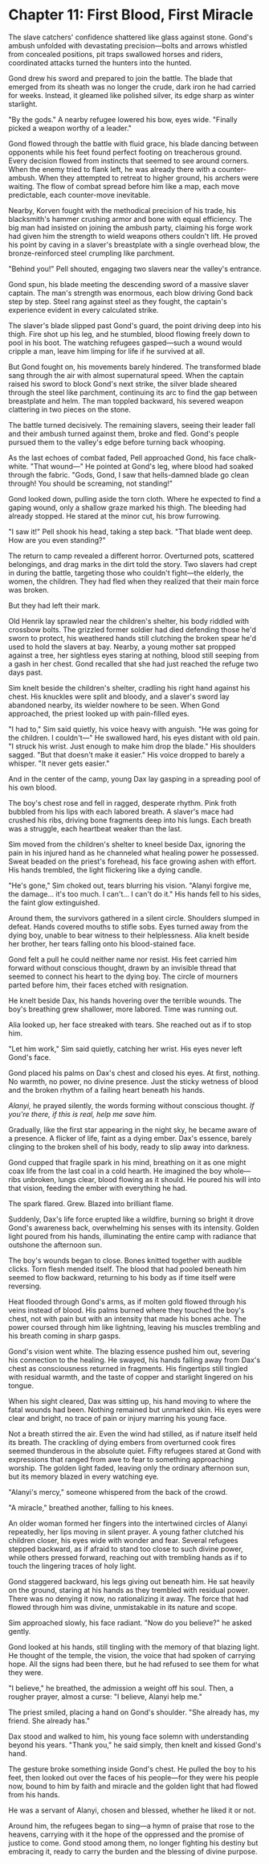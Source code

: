# Chapter 11: First Blood, First Miracle

The slave catchers' confidence shattered like glass against stone. Gond's ambush unfolded with devastating precision—bolts and arrows whistled from concealed positions, pit traps swallowed horses and riders, coordinated attacks turned the hunters into the hunted.

Gond drew his sword and prepared to join the battle. The blade that emerged from its sheath was no longer the crude, dark iron he had carried for weeks. Instead, it gleamed like polished silver, its edge sharp as winter starlight.

"By the gods." A nearby refugee lowered his bow, eyes wide. "Finally picked a weapon worthy of a leader."
 
Gond flowed through the battle with fluid grace, his blade dancing between opponents while his feet found perfect footing on treacherous ground. Every decision flowed from instincts that seemed to see around corners. When the enemy tried to flank left, he was already there with a counter-ambush. When they attempted to retreat to higher ground, his archers were waiting. The flow of combat spread before him like a map, each move predictable, each counter-move inevitable.

Nearby, Korven fought with the methodical precision of his trade, his blacksmith's hammer crushing armor and bone with equal efficiency. The big man had insisted on joining the ambush party, claiming his forge work had given him the strength to wield weapons others couldn't lift. He proved his point by caving in a slaver's breastplate with a single overhead blow, the bronze-reinforced steel crumpling like parchment.

"Behind you!" Pell shouted, engaging two slavers near the valley's entrance.

Gond spun, his blade meeting the descending sword of a massive slaver captain. The man's strength was enormous, each blow driving Gond back step by step. Steel rang against steel as they fought, the captain's experience evident in every calculated strike.

The slaver's blade slipped past Gond's guard, the point driving deep into his thigh. Fire shot up his leg, and he stumbled, blood flowing freely down to pool in his boot. The watching refugees gasped—such a wound would cripple a man, leave him limping for life if he survived at all.

But Gond fought on, his movements barely hindered. The transformed blade sang through the air with almost supernatural speed. When the captain raised his sword to block Gond's next strike, the silver blade sheared through the steel like parchment, continuing its arc to find the gap between breastplate and helm. The man toppled backward, his severed weapon clattering in two pieces on the stone.

The battle turned decisively. The remaining slavers, seeing their leader fall and their ambush turned against them, broke and fled. Gond's people pursued them to the valley's edge before turning back whooping.

As the last echoes of combat faded, Pell approached Gond, his face chalk-white. "That wound—" He pointed at Gond's leg, where blood had soaked through the fabric. "Gods, Gond, I saw that hells-damned blade go clean through! You should be screaming, not standing!"

Gond looked down, pulling aside the torn cloth. Where he expected to find a gaping wound, only a shallow graze marked his thigh. The bleeding had already stopped. He stared at the minor cut, his brow furrowing.

"I saw it!" Pell shook his head, taking a step back. "That blade went deep. How are you even standing?"

The return to camp revealed a different horror. Overturned pots, scattered belongings, and drag marks in the dirt told the story. Two slavers had crept in during the battle, targeting those who couldn't fight—the elderly, the women, the children. They had fled when they realized that their main force was broken.

But they had left their mark.

Old Henrik lay sprawled near the children's shelter, his body riddled with crossbow bolts. The grizzled former soldier had died defending those he'd sworn to protect, his weathered hands still clutching the broken spear he'd used to hold the slavers at bay. Nearby, a young mother sat propped against a tree, her sightless eyes staring at nothing, blood still seeping from a gash in her chest. Gond recalled that she had just reached the refuge two days past.

Sim knelt beside the children's shelter, cradling his right hand against his chest. His knuckles were split and bloody, and a slaver's sword lay abandoned nearby, its wielder nowhere to be seen. When Gond approached, the priest looked up with pain-filled eyes.

"I had to," Sim said quietly, his voice heavy with anguish. "He was going for the children. I couldn't—" He swallowed hard, his eyes distant with old pain. "I struck his wrist. Just enough to make him drop the blade." His shoulders sagged. "But that doesn't make it easier." His voice dropped to barely a whisper. "It never gets easier."

And in the center of the camp, young Dax lay gasping in a spreading pool of his own blood.

The boy's chest rose and fell in ragged, desperate rhythm. Pink froth bubbled from his lips with each labored breath. A slaver's mace had crushed his ribs, driving bone fragments deep into his lungs. Each breath was a struggle, each heartbeat weaker than the last.

Sim moved from the children's shelter to kneel beside Dax, ignoring the pain in his injured hand as he channeled what healing power he possessed. Sweat beaded on the priest's forehead, his face growing ashen with effort. His hands trembled, the light flickering like a dying candle.

"He's gone," Sim choked out, tears blurring his vision. "Alanyi forgive me, the damage... it's too much. I can't... I can't do it." His hands fell to his sides, the faint glow extinguished.

Around them, the survivors gathered in a silent circle. Shoulders slumped in defeat. Hands covered mouths to stifle sobs. Eyes turned away from the dying boy, unable to bear witness to their helplessness. Alia knelt beside her brother, her tears falling onto his blood-stained face.

Gond felt a pull he could neither name nor resist. His feet carried him forward without conscious thought, drawn by an invisible thread that seemed to connect his heart to the dying boy. The circle of mourners parted before him, their faces etched with resignation.

He knelt beside Dax, his hands hovering over the terrible wounds. The boy's breathing grew shallower, more labored. Time was running out.

Alia looked up, her face streaked with tears. She reached out as if to stop him.

"Let him work," Sim said quietly, catching her wrist. His eyes never left Gond's face.

Gond placed his palms on Dax's chest and closed his eyes. At first, nothing. No warmth, no power, no divine presence. Just the sticky wetness of blood and the broken rhythm of a failing heart beneath his hands.

*Alanyi,* he prayed silently, the words forming without conscious thought. *If you're there, if this is real, help me save him.*

Gradually, like the first star appearing in the night sky, he became aware of a presence. A flicker of life, faint as a dying ember. Dax's essence, barely clinging to the broken shell of his body, ready to slip away into darkness.

Gond cupped that fragile spark in his mind, breathing on it as one might coax life from the last coal in a cold hearth. He imagined the boy whole—ribs unbroken, lungs clear, blood flowing as it should. He poured his will into that vision, feeding the ember with everything he had.

The spark flared. Grew. Blazed into brilliant flame.

Suddenly, Dax's life force erupted like a wildfire, burning so bright it drove Gond's awareness back, overwhelming his senses with its intensity. Golden light poured from his hands, illuminating the entire camp with radiance that outshone the afternoon sun.

The boy's wounds began to close. Bones knitted together with audible clicks. Torn flesh mended itself. The blood that had pooled beneath him seemed to flow backward, returning to his body as if time itself were reversing.

Heat flooded through Gond's arms, as if molten gold flowed through his veins instead of blood. His palms burned where they touched the boy's chest, not with pain but with an intensity that made his bones ache. The power coursed through him like lightning, leaving his muscles trembling and his breath coming in sharp gasps.

Gond's vision went white. The blazing essence pushed him out, severing his connection to the healing. He swayed, his hands falling away from Dax's chest as consciousness returned in fragments. His fingertips still tingled with residual warmth, and the taste of copper and starlight lingered on his tongue.

When his sight cleared, Dax was sitting up, his hand moving to where the fatal wounds had been. Nothing remained but unmarked skin. His eyes were clear and bright, no trace of pain or injury marring his young face.

Not a breath stirred the air. Even the wind had stilled, as if nature itself held its breath. The crackling of dying embers from overturned cook fires seemed thunderous in the absolute quiet. Fifty refugees stared at Gond with expressions that ranged from awe to fear to something approaching worship. The golden light faded, leaving only the ordinary afternoon sun, but its memory blazed in every watching eye.

"Alanyi's mercy," someone whispered from the back of the crowd.

"A miracle," breathed another, falling to his knees.

An older woman formed her fingers into the intertwined circles of Alanyi repeatedly, her lips moving in silent prayer. A young father clutched his children closer, his eyes wide with wonder and fear. Several refugees stepped backward, as if afraid to stand too close to such divine power, while others pressed forward, reaching out with trembling hands as if to touch the lingering traces of holy light.

Gond staggered backward, his legs giving out beneath him. He sat heavily on the ground, staring at his hands as they trembled with residual power. There was no denying it now, no rationalizing it away. The force that had flowed through him was divine, unmistakable in its nature and scope.

Sim approached slowly, his face radiant. "Now do you believe?" he asked gently.

Gond looked at his hands, still tingling with the memory of that blazing light. He thought of the temple, the vision, the voice that had spoken of carrying hope. All the signs had been there, but he had refused to see them for what they were.

"I believe," he breathed, the admission a weight off his soul. Then, a rougher prayer, almost a curse: "I believe, Alanyi help me."

The priest smiled, placing a hand on Gond's shoulder. "She already has, my friend. She already has."

Dax stood and walked to him, his young face solemn with understanding beyond his years. "Thank you," he said simply, then knelt and kissed Gond's hand.

The gesture broke something inside Gond's chest. He pulled the boy to his feet, then looked out over the faces of his people—for they were his people now, bound to him by faith and miracle and the golden light that had flowed from his hands.

He was a servant of Alanyi, chosen and blessed, whether he liked it or not.

Around him, the refugees began to sing—a hymn of praise that rose to the heavens, carrying with it the hope of the oppressed and the promise of justice to come. Gond stood among them, no longer fighting his destiny but embracing it, ready to carry the burden and the blessing of divine purpose.
